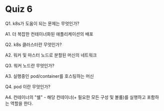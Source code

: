# Quiz 6

Q1. k8s가 도움이 되는 문제는 무엇인가?

A1. 더 복잡한 컨테이너화된 애플리케이션의 배포

Q2. k8s 클러스터란 무엇인가?

A2. 워커 및 마스터 노드로 분할된 머신의 네트워크

Q3. 워커 노드란 무엇인가?

A3. 실행중인 pod/container를 호스팅하는 머신

Q4. pod 이란 무엇인가?

A4. 컨테이너의 "쉘" - 해당 컨테이너(+ 필요한 모든 구성 및 볼륨)를 실행하고 포함하는 역할을 한다.